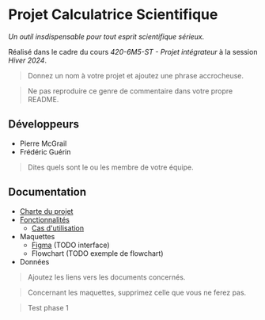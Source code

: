 # Projet Calculatrice Scientifique

*Un outil insdispensable pour tout esprit scientifique sérieux.*

Réalisé dans le cadre du cours *420-6M5-ST - Projet intégrateur* à la session *Hiver 2024*.

> Donnez un nom à votre projet et ajoutez une phrase accrocheuse. 

> Ne pas reproduire ce genre de commentaire dans votre propre README.

## Développeurs

- Pierre McGrail
- Frédéric Guérin

> Dites quels sont le ou les membre de votre équipe.

## Documentation

- [Charte du projet](documentation/charte.md)
- [Fonctionnalités](documentation/fonctionnalites.md)
  - [Cas d'utilisation](documentation/cas-d-utilisation.md)
- Maquettes
  - [Figma](https://www.figma.com/file/eHEL8KJsriX3ClaVqRW2a3/Essai-de-base?type=design&mode=design&t=rVDwXlu6kNPg6dbP-1) (TODO interface) 
  - Flowchart (TODO exemple de flowchart)
- Données

> Ajoutez les liens vers les documents concernés.

> Concernant les maquettes, supprimez celle que vous ne ferez pas.

> Test phase 1